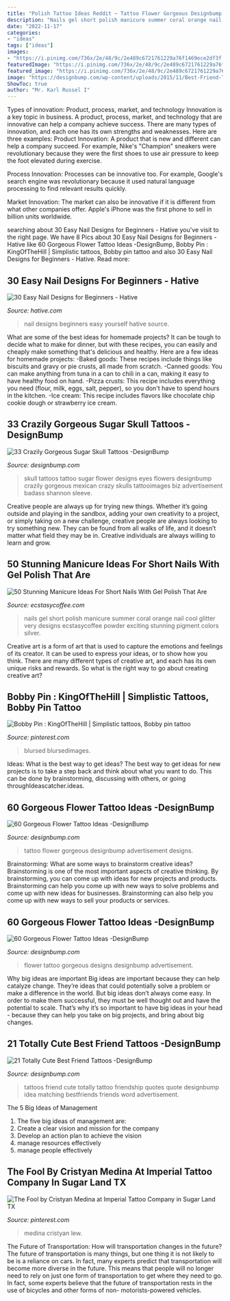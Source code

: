 ```yaml
---
title: "Polish Tattoo Ideas Reddit ~ Tattoo Flower Gorgeous Designbump Advertisement Designs"
description: "Nails gel short polish manicure summer coral orange nail cool glitter very designs ecstasycoffee powder exciting stunning pigment colors silver"
date: "2022-11-17"
categories:
- "ideas"
tags: ["ideas"]
images:
- "https://i.pinimg.com/736x/2e/48/9c/2e489c6721761229a76f1469ece2df3f.jpg"
featuredImage: "https://i.pinimg.com/736x/2e/48/9c/2e489c6721761229a76f1469ece2df3f.jpg"
featured_image: "https://i.pinimg.com/736x/2e/48/9c/2e489c6721761229a76f1469ece2df3f.jpg"
image: "https://designbump.com/wp-content/uploads/2015/11/Best-Friend-Tattoos.jpg"
ShowToc: true
author: "Mr. Karl Russel I"
---
```



Types of innovation: Product, process, market, and technology
Innovation is a key topic in business. A product, process, market, and technology that are innovative can help a company achieve success. There are many types of innovation, and each one has its own strengths and weaknesses. Here are three examples: 
Product Innovation: A product that is new and different can help a company succeed. For example, Nike's "Champion" sneakers were revolutionary because they were the first shoes to use air pressure to keep the foot elevated during exercise.

Process Innovation: Processes can be innovative too. For example, Google's search engine was revolutionary because it used natural language processing to find relevant results quickly.

Market Innovation: The market can also be innovative if it is different from what other companies offer. Apple's iPhone was the first phone to sell in billion units worldwide.

	

		
searching about 30 Easy Nail Designs for Beginners - Hative you've visit to the right page. We have 8 Pics about 30 Easy Nail Designs for Beginners - Hative like 60 Gorgeous Flower Tattoo Ideas -DesignBump, Bobby Pin : KingOfTheHill | Simplistic tattoos, Bobby pin tattoo and also 30 Easy Nail Designs for Beginners - Hative. Read more:
		
    
## 30 Easy Nail Designs For Beginners - Hative

<img loading=lazy src="https://hative.com/wp-content/uploads/2014/11/easy-nail-designs/15-easy-nail-designs-for-beginners.jpg" onerror="this.onerror=null;this.src='https://tse1.mm.bing.net/th?id=OIP._J77519sm_agWHNC0quYgAHaJ4&amp;pid=15.1';" alt="30 Easy Nail Designs for Beginners - Hative">

_Source: hative.com_

>nail designs beginners easy yourself hative source. 

	

What are some of the best ideas for homemade projects?
It can be tough to decide what to make for dinner, but with these recipes, you can easily and cheaply make something that's delicious and healthy. Here are a few ideas for homemade projects: 
-Baked goods: These recipes include things like biscuits and gravy or pie crusts, all made from scratch.
-Canned goods: You can make anything from tuna in a can to chili in a can, making it easy to have healthy food on hand.
-Pizza crusts: This recipe includes everything you need (flour, milk, eggs, salt, pepper), so you don't have to spend hours in the kitchen.
-Ice cream: This recipe includes flavors like chocolate chip cookie dough or strawberry ice cream.

    
## 33 Crazily Gorgeous Sugar Skull Tattoos -DesignBump

<img loading=lazy src="http://cdn.designbump.com/wp-content/uploads/2015/07/sugar-skull-blue-flower-eyes-tattoo.jpg" onerror="this.onerror=null;this.src='https://tse1.mm.bing.net/th?id=OIP.UxpLHnbejar-cwMAdH0pkAHaJ6&amp;pid=15.1';" alt="33 Crazily Gorgeous Sugar Skull Tattoos -DesignBump">

_Source: designbump.com_

>skull tattoos tattoo sugar flower designs eyes flowers designbump crazily gorgeous mexican crazy skulls tattooimages biz advertisement badass shannon sleeve. 

	

Creative people are always up for trying new things. Whether it’s going outside and playing in the sandbox, adding your own creativity to a project, or simply taking on a new challenge, creative people are always looking to try something new. They can be found from all walks of life, and it doesn’t matter what field they may be in. Creative individuals are always willing to learn and grow.

    
## 50 Stunning Manicure Ideas For Short Nails With Gel Polish That Are

<img loading=lazy src="https://i0.wp.com/www.ecstasycoffee.com/wp-content/uploads/2016/09/Very-cool-orange-coral-summer-nails.jpg?resize=564%2C759" onerror="this.onerror=null;this.src='https://tse1.mm.bing.net/th?id=OIP.d6gN0s87RznVvJ11IvKwwAHaJ9&amp;pid=15.1';" alt="50 Stunning Manicure Ideas For Short Nails With Gel Polish That Are">

_Source: ecstasycoffee.com_

>nails gel short polish manicure summer coral orange nail cool glitter very designs ecstasycoffee powder exciting stunning pigment colors silver. 

	

Creative art is a form of art that is used to capture the emotions and feelings of its creator. It can be used to express your ideas, or to show how you think. There are many different types of creative art, and each has its own unique risks and rewards. So what is the right way to go about creating creative art?

    
## Bobby Pin : KingOfTheHill | Simplistic Tattoos, Bobby Pin Tattoo

<img loading=lazy src="https://i.pinimg.com/736x/01/15/d4/0115d4ef2f09f6897b0c722200e6c234.jpg" onerror="this.onerror=null;this.src='https://tse3.mm.bing.net/th?id=OIP.34ZhpcRz39CF5LOUizaUWAHaJ4&amp;pid=15.1';" alt="Bobby Pin : KingOfTheHill | Simplistic tattoos, Bobby pin tattoo">

_Source: pinterest.com_

>blursed blursedimages. 

	

Ideas: What is the best way to get ideas?
The best way to get ideas for new projects is to take a step back and think about what you want to do. This can be done by brainstorming, discussing with others, or going throughIdeascatcher.ideas.

    
## 60 Gorgeous Flower Tattoo Ideas -DesignBump

<img loading=lazy src="http://cdn.designbump.com/wp-content/uploads/2015/12/Beautiful-Flower-Tattoo-Designs-For-Women-51.jpg" onerror="this.onerror=null;this.src='https://tse4.mm.bing.net/th?id=OIP.eBd80fDylt3WGTL6dCWxXAHaOV&amp;pid=15.1';" alt="60 Gorgeous Flower Tattoo Ideas -DesignBump">

_Source: designbump.com_

>tattoo flower gorgeous designbump advertisement designs. 

	

Brainstorming: What are some ways to brainstorm creative ideas?
Brainstorming is one of the most important aspects of creative thinking. By brainstorming, you can come up with ideas for new projects and products. Brainstorming can help you come up with new ways to solve problems and come up with new ideas for businesses. Brainstorming can also help you come up with new ways to sell your products or services.

    
## 60 Gorgeous Flower Tattoo Ideas -DesignBump

<img loading=lazy src="https://designbump.com/wp-content/uploads/2015/12/Beautiful-Flower-Tattoo-Designs-For-Women-46.jpg" onerror="this.onerror=null;this.src='https://tse2.mm.bing.net/th?id=OIP.9XqWSqnNYO0oCEmOkfw95gHaKW&amp;pid=15.1';" alt="60 Gorgeous Flower Tattoo Ideas -DesignBump">

_Source: designbump.com_

>flower tattoo gorgeous designs designbump advertisement. 

	

Why big ideas are important
Big ideas are important because they can help catalyze change. They’re ideas that could potentially solve a problem or make a difference in the world. But big ideas don’t always come easy. In order to make them successful, they must be well thought out and have the potential to scale.
That’s why it’s so important to have big ideas in your head - because they can help you take on big projects, and bring about big changes.

    
## 21 Totally Cute Best Friend Tattoos -DesignBump

<img loading=lazy src="https://designbump.com/wp-content/uploads/2015/11/Best-Friend-Tattoos.jpg" onerror="this.onerror=null;this.src='https://tse2.mm.bing.net/th?id=OIP.7I5ViYmfIU4cSrl_4iO_CQHaG6&amp;pid=15.1';" alt="21 Totally Cute Best Friend Tattoos -DesignBump">

_Source: designbump.com_

>tattoos friend cute totally tattoo friendship quotes quote designbump idea matching bestfriends friends word advertisement. 

	

The 5 Big Ideas of Management
1. The five big ideas of management are: 
1. Create a clear vision and mission for the company 
2. Develop an action plan to achieve the vision 
3. manage resources effectively 
4. manage people effectively 

    
## The Fool By Cristyan Medina At Imperial Tattoo Company In Sugar Land TX

<img loading=lazy src="https://i.pinimg.com/736x/2e/48/9c/2e489c6721761229a76f1469ece2df3f.jpg" onerror="this.onerror=null;this.src='https://tse3.mm.bing.net/th?id=OIP.VtJNmh0CizxRsdCWGSye3AHaJ3&amp;pid=15.1';" alt="The Fool by Cristyan Medina at Imperial Tattoo Company in Sugar Land TX">

_Source: pinterest.com_

>medina cristyan lew. 

	

The Future of Transportation: How will transportation changes in the future?
The future of transportation is many things, but one thing it is not likely to be is a reliance on cars. In fact, many experts predict that transportation will become more diverse in the future. This means that people will no longer need to rely on just one form of transportation to get where they need to go. In fact, some experts believe that the future of transportation rests in the use of bicycles and other forms of non- motorists-powered vehicles.

